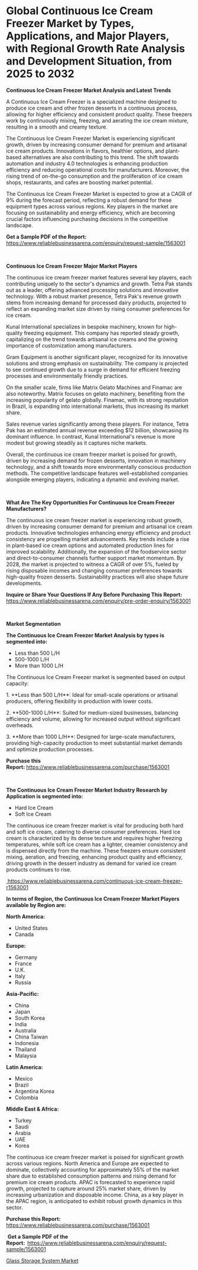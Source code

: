 <p><h1>Global Continuous Ice Cream Freezer Market by Types, Applications, and Major Players, with Regional Growth Rate Analysis and Development Situation, from 2025 to 2032</h1></p><p><strong>Continuous Ice Cream Freezer Market Analysis and Latest Trends</strong></p>
<p><p>A Continuous Ice Cream Freezer is a specialized machine designed to produce ice cream and other frozen desserts in a continuous process, allowing for higher efficiency and consistent product quality. These freezers work by continuously mixing, freezing, and aerating the ice cream mixture, resulting in a smooth and creamy texture.</p><p>The Continuous Ice Cream Freezer Market is experiencing significant growth, driven by increasing consumer demand for premium and artisanal ice cream products. Innovations in flavors, healthier options, and plant-based alternatives are also contributing to this trend. The shift towards automation and industry 4.0 technologies is enhancing production efficiency and reducing operational costs for manufacturers. Moreover, the rising trend of on-the-go consumption and the proliferation of ice cream shops, restaurants, and cafes are boosting market potential.</p><p>The Continuous Ice Cream Freezer Market is expected to grow at a CAGR of 9% during the forecast period, reflecting a robust demand for these equipment types across various regions. Key players in the market are focusing on sustainability and energy efficiency, which are becoming crucial factors influencing purchasing decisions in the competitive landscape.</p></p>
<p><strong>Get a Sample PDF of the Report:&nbsp;</strong> <a href="https://www.reliablebusinessarena.com/enquiry/request-sample/1563001?utm_campaign=2110&utm_medium=2&utm_source=Github&utm_content=ia&utm_term=16022025&utm_id=continuous-ice-cream-freezer">https://www.reliablebusinessarena.com/enquiry/request-sample/1563001</a></p>
<p>&nbsp;</p>
<p><strong>Continuous Ice Cream Freezer Major Market Players</strong></p>
<p><p>The continuous ice cream freezer market features several key players, each contributing uniquely to the sector's dynamics and growth. Tetra Pak stands out as a leader, offering advanced processing solutions and innovative technology. With a robust market presence, Tetra Pak's revenue growth stems from increasing demand for processed dairy products, projected to reflect an expanding market size driven by rising consumer preferences for ice cream.</p><p>Kunal International specializes in bespoke machinery, known for high-quality freezing equipment. This company has reported steady growth, capitalizing on the trend towards artisanal ice creams and the growing importance of customization among manufacturers.</p><p>Gram Equipment is another significant player, recognized for its innovative solutions and strong emphasis on sustainability. The company is projected to see continued growth due to a surge in demand for efficient freezing processes and environmentally friendly practices. </p><p>On the smaller scale, firms like Matrix Gelato Machines and Finamac are also noteworthy. Matrix focuses on gelato machinery, benefiting from the increasing popularity of gelato globally. Finamac, with its strong reputation in Brazil, is expanding into international markets, thus increasing its market share.</p><p>Sales revenue varies significantly among these players. For instance, Tetra Pak has an estimated annual revenue exceeding $12 billion, showcasing its dominant influence. In contrast, Kunal International's revenue is more modest but growing steadily as it captures niche markets.</p><p>Overall, the continuous ice cream freezer market is poised for growth, driven by increasing demand for frozen desserts, innovation in machinery technology, and a shift towards more environmentally conscious production methods. The competitive landscape features well-established companies alongside emerging players, indicating a dynamic and evolving market.</p></p>
<p>&nbsp;</p>
<p><strong>What Are The Key Opportunities For Continuous Ice Cream Freezer Manufacturers?</strong></p>
<p><p>The continuous ice cream freezer market is experiencing robust growth, driven by increasing consumer demand for premium and artisanal ice cream products. Innovative technologies enhancing energy efficiency and product consistency are propelling market advancements. Key trends include a rise in plant-based ice cream options and automated production lines for improved scalability. Additionally, the expansion of the foodservice sector and direct-to-consumer channels further support market momentum. By 2028, the market is projected to witness a CAGR of over 5%, fueled by rising disposable incomes and changing consumer preferences towards high-quality frozen desserts. Sustainability practices will also shape future developments.</p></p>
<p><strong>Inquire or Share Your Questions If Any Before Purchasing This Report:</strong> <a href="https://www.reliablebusinessarena.com/enquiry/pre-order-enquiry/1563001?utm_campaign=2110&utm_medium=2&utm_source=Github&utm_content=ia&utm_term=16022025&utm_id=continuous-ice-cream-freezer">https://www.reliablebusinessarena.com/enquiry/pre-order-enquiry/1563001</a></p>
<p>&nbsp;</p>
<p><strong>Market Segmentation</strong></p>
<p><strong>The Continuous Ice Cream Freezer Market Analysis by types is segmented into:</strong></p>
<p><ul><li>Less than 500 L/H</li><li>500-1000 L/H</li><li>More than 1000 L/H</li></ul></p>
<p><p>The Continuous Ice Cream Freezer market is segmented based on output capacity: </p><p>1. **Less than 500 L/H**: Ideal for small-scale operations or artisanal producers, offering flexibility in production with lower costs.</p><p> </p><p>2. **500-1000 L/H**: Suited for medium-sized businesses, balancing efficiency and volume, allowing for increased output without significant overheads.</p><p> </p><p>3. **More than 1000 L/H**: Designed for large-scale manufacturers, providing high-capacity production to meet substantial market demands and optimize production processes.</p></p>
<p><strong>Purchase this Report:&nbsp;</strong><a href="https://www.reliablebusinessarena.com/purchase/1563001?utm_campaign=2110&utm_medium=2&utm_source=Github&utm_content=ia&utm_term=16022025&utm_id=continuous-ice-cream-freezer">https://www.reliablebusinessarena.com/purchase/1563001</a></p>
<p>&nbsp;</p>
<p><strong>The Continuous Ice Cream Freezer Market Industry Research by Application is segmented into:</strong></p>
<p><ul><li>Hard Ice Cream</li><li>Soft Ice Cream</li></ul></p>
<p><p>The continuous ice cream freezer market is vital for producing both hard and soft ice cream, catering to diverse consumer preferences. Hard ice cream is characterized by its dense texture and requires higher freezing temperatures, while soft ice cream has a lighter, creamier consistency and is dispensed directly from the machine. These freezers ensure consistent mixing, aeration, and freezing, enhancing product quality and efficiency, driving growth in the dessert industry as demand for varied ice cream products continues to rise.</p></p>
<p><a href="https://www.reliablebusinessarena.com/continuous-ice-cream-freezer-r1563001?utm_campaign=2110&utm_medium=2&utm_source=Github&utm_content=ia&utm_term=16022025&utm_id=continuous-ice-cream-freezer">&nbsp;https://www.reliablebusinessarena.com/continuous-ice-cream-freezer-r1563001</a></p>
<p><strong>In terms of Region, the Continuous Ice Cream Freezer Market Players available by Region are:</strong></p>
<p>
    <p> <strong> North America: </strong>
        <ul>
            <li>United States</li>
            <li>Canada</li>
        </ul>
        </p> 
    <p> <strong> Europe: </strong>
        <ul>
            <li>Germany</li>
            <li>France</li>
            <li>U.K.</li>
            <li>Italy</li>
            <li>Russia</li>
        </ul>
        </p> 
    <p> <strong> Asia-Pacific: </strong>
        <ul>
            <li>China</li>
            <li>Japan</li>
            <li>South Korea</li>
            <li>India</li>
            <li>Australia</li>
            <li>China Taiwan</li>
            <li>Indonesia</li>
            <li>Thailand</li>
            <li>Malaysia</li>
        </ul>
        </p> 
    <p> <strong> Latin America: </strong>
        <ul>
            <li>Mexico</li>
            <li>Brazil</li>
            <li>Argentina Korea</li>
            <li>Colombia</li>
        </ul>
        </p> 
    <p> <strong> Middle East & Africa: </strong>
        <ul>
            <li>Turkey</li>
            <li>Saudi</li>
            <li>Arabia</li>
            <li>UAE</li>
            <li>Korea</li>
        </ul>
    </p>
    </p>
<p><p>The continuous ice cream freezer market is poised for significant growth across various regions. North America and Europe are expected to dominate, collectively accounting for approximately 55% of the market share due to established consumption patterns and rising demand for premium ice cream products. APAC is forecasted to experience rapid growth, projected to capture around 25% market share, driven by increasing urbanization and disposable income. China, as a key player in the APAC region, is anticipated to exhibit robust growth dynamics in this sector.</p></p>
<p><strong>Purchase this Report: </strong><a href="https://www.reliablebusinessarena.com/purchase/1563001?utm_campaign=2110&utm_medium=2&utm_source=Github&utm_content=ia&utm_term=16022025&utm_id=continuous-ice-cream-freezer">https://www.reliablebusinessarena.com/purchase/1563001</a></p>
<p>&nbsp;<strong>Get a Sample PDF of the Report:&nbsp;&nbsp;</strong><a href="https://www.reliablebusinessarena.com/enquiry/request-sample/1563001?utm_campaign=2110&utm_medium=2&utm_source=Github&utm_content=ia&utm_term=16022025&utm_id=continuous-ice-cream-freezer">https://www.reliablebusinessarena.com/enquiry/request-sample/1563001</a></p>
<p><strong></strong></p>
<p><p><a href="https://github.com/JakirUddin651/Market-Research-Report-List-1/blob/main/glass-storage-system-market.md?utm_campaign=2110&utm_medium=2&utm_source=Github&utm_content=ia&utm_term=16022025&utm_id=continuous-ice-cream-freezer">Glass Storage System Market</a></p></p>